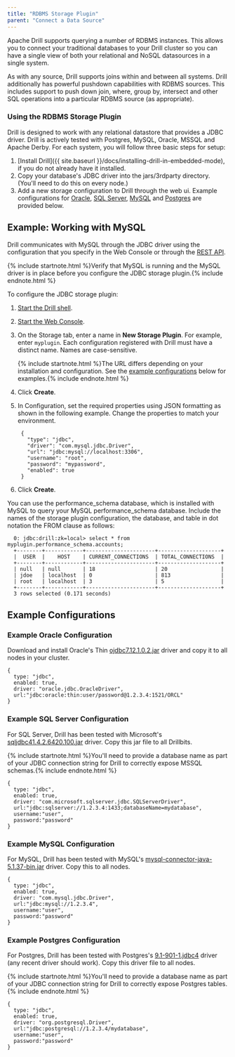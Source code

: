 ```yaml
---
title: "RDBMS Storage Plugin"
parent: "Connect a Data Source"
---
```

Apache Drill supports querying a number of RDBMS instances. This allows you to connect your traditional databases to your Drill cluster so you can have a single view of both your relational and NoSQL datasources in a single system. 

As with any source, Drill supports joins within and between all systems. Drill additionally has powerful pushdown capabilities with RDBMS sources. This includes support to push down join, where, group by, intersect and other SQL operations into a particular RDBMS source (as appropriate).

### Using the RDBMS Storage Plugin

Drill is designed to work with any relational datastore that provides a JDBC driver. Drill is actively tested with Postgres, MySQL, Oracle, MSSQL and Apache Derby. For each system, you will follow three basic steps for setup:

  1. [Install Drill]({{ site.baseurl }}/docs/installing-drill-in-embedded-mode), if you do not already have it installed.
  1. Copy your database's JDBC driver into the jars/3rdparty directory. (You'll need to do this on every node.)
  1. Add a new storage configuration to Drill through the web ui. Example configurations for [Oracle](#Example-Oracle-Configuration), [SQL Server](#Example-SQL-Server-Configuration), [MySQL](#Example-MySQL-Configuration) and [Postgres](#Example-Postgres-Configuration) are provided below.
  
## Example: Working with MySQL

Drill communicates with MySQL through the JDBC driver using the configuration that you specify in the Web Console or through the [REST API]({{site.baseurl}}/docs/plugin-configuration-basics/#storage-plugin-rest-api).  

{% include startnote.html %}Verify that MySQL is running and the MySQL driver is in place before you configure the JDBC storage plugin.{% include endnote.html %}  

To configure the JDBC storage plugin:

1. [Start the Drill shell]({{site.baseurl}}/docs/starting-drill-on-linux-and-mac-os-x/).  
1. [Start the Web Console]({{site.baseurl}}/docs/starting-the-web-console/).  
1. On the Storage tab, enter a name in **New Storage Plugin**. For example, enter `myplugin`.
   Each configuration registered with Drill must have a distinct name. Names are case-sensitive.  

    {% include startnote.html %}The URL differs depending on your installation and configuration. See the [example configurations](#Example-Configurations) below for examples.{% include endnote.html %}  
1. Click **Create**.  
1. In Configuration, set the required properties using JSON formatting as shown in the following example. Change the properties to match your environment.  

        {
          "type": "jdbc",
          "driver": "com.mysql.jdbc.Driver",
          "url": "jdbc:mysql://localhost:3306",
          "username": "root",
          "password": "mypassword",
          "enabled": true
        }  

7. Click **Create**.  

You can use the performance_schema database, which is installed with MySQL to query your MySQL performance_schema database. Include the names of the storage plugin configuration, the database, and table in dot notation the FROM clause as follows:

      0: jdbc:drill:zk=local> select * from myplugin.performance_schema.accounts;
      +--------+------------+----------------------+--------------------+
      |  USER  |    HOST    | CURRENT_CONNECTIONS  | TOTAL_CONNECTIONS  |
      +--------+------------+----------------------+--------------------+
      | null   | null       | 18                   | 20                 |
      | jdoe   | localhost  | 0                    | 813                |
      | root   | localhost  | 3                    | 5                  |
      +--------+------------+----------------------+--------------------+
      3 rows selected (0.171 seconds)




## Example Configurations

  
### Example Oracle Configuration

Download and install Oracle's Thin [ojdbc7.12.1.0.2.jar](http://www.oracle.com/technetwork/database/features/jdbc/default-2280470.html) driver and copy it to all nodes in your cluster.

    {
      type: "jdbc",
      enabled: true,
      driver: "oracle.jdbc.OracleDriver",
      url:"jdbc:oracle:thin:user/password@1.2.3.4:1521/ORCL"
    }

### Example SQL Server Configuration

For SQL Server, Drill has been tested with Microsoft's  [sqljdbc41.4.2.6420.100.jar](https://www.microsoft.com/en-US/download/details.aspx?id=11774) driver. Copy this jar file to all Drillbits. 

{% include startnote.html %}You'll need to provide a database name as part of your JDBC connection string for Drill to correctly expose MSSQL schemas.{% include endnote.html %}

    {
      type: "jdbc",
      enabled: true,
      driver: "com.microsoft.sqlserver.jdbc.SQLServerDriver",
      url:"jdbc:sqlserver://1.2.3.4:1433;databaseName=mydatabase",
      username:"user",
      password:"password"
    }

### Example MySQL Configuration

For MySQL, Drill has been tested with MySQL's [mysql-connector-java-5.1.37-bin.jar](http://dev.mysql.com/downloads/connector/j/) driver. Copy this to all nodes.

    {
      type: "jdbc",
      enabled: true,
      driver: "com.mysql.jdbc.Driver",
      url:"jdbc:mysql://1.2.3.4",
      username:"user",
      password:"password"
    }

### Example Postgres Configuration

For Postgres, Drill has been tested with Postgres's [9.1-901-1.jdbc4](http://central.maven.org/maven2/org/postgresql/postgresql/) driver (any recent driver should work). Copy this driver file to all nodes.

{% include startnote.html %}You'll need to provide a database name as part of your JDBC connection string for Drill to correctly expose Postgres tables.{% include endnote.html %}

    {
      type: "jdbc",
      enabled: true,
      driver: "org.postgresql.Driver",
      url:"jdbc:postgresql://1.2.3.4/mydatabase",
      username:"user",
      password:"password"
    }

